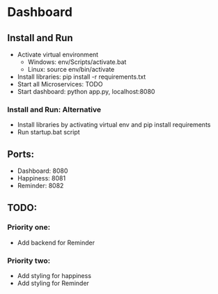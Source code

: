 # Dashboard

## Install and Run
* Activate virtual environment
  * Windows: env/Scripts/activate.bat
  * Linux: source env/bin/activate
* Install libraries: pip install -r requirements.txt
* Start all Microservices: TODO
* Start dashboard: python app.py, localhost:8080

###  Install and Run: Alternative
* Install libraries by activating virtual env and pip install requirements
* Run startup.bat script

## Ports:
* Dashboard: 8080
* Happiness: 8081
* Reminder: 8082

## TODO:
### Priority one:
* Add backend for Reminder
### Priority two:
* Add styling for happiness
* Add styling for Reminder

